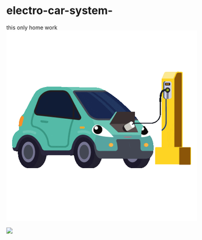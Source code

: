 # electro-car-system-
this only home work
![Heder](assets/IMG_2664.gif)


![](https://img.shields.io/badge/Україна-0057B7?style=for-the-badge&logoColor=FFD700)
